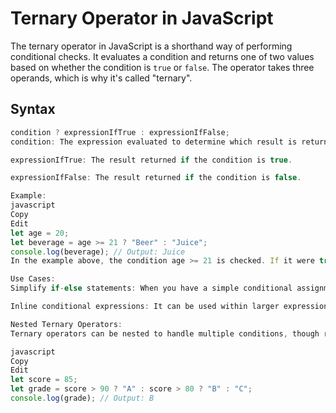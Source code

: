 # Ternary Operator in JavaScript

The ternary operator in JavaScript is a shorthand way of performing conditional checks. It evaluates a condition and returns one of two values based on whether the condition is `true` or `false`. The operator takes three operands, which is why it's called "ternary".

## Syntax

```javascript
condition ? expressionIfTrue : expressionIfFalse;
condition: The expression evaluated to determine which result is returned.

expressionIfTrue: The result returned if the condition is true.

expressionIfFalse: The result returned if the condition is false.

Example:
javascript
Copy
Edit
let age = 20;
let beverage = age >= 21 ? "Beer" : "Juice";
console.log(beverage); // Output: Juice
In the example above, the condition age >= 21 is checked. If it were true, "Beer" would be assigned to beverage; since it's false, "Juice" is assigned instead.

Use Cases:
Simplify if-else statements: When you have a simple conditional assignment, the ternary operator can reduce the number of lines.

Inline conditional expressions: It can be used within larger expressions to decide between two values quickly.

Nested Ternary Operators:
Ternary operators can be nested to handle multiple conditions, though readability might suffer with excessive nesting. It's often better to use standard if-else statements for complex conditions.

javascript
Copy
Edit
let score = 85;
let grade = score > 90 ? "A" : score > 80 ? "B" : "C";
console.log(grade); // Output: B
